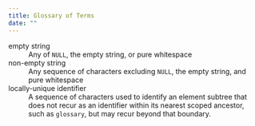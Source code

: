 ```yaml
---
title: Glossary of Terms
date: ""
---
```


<dl>

<dt id="empty-string">empty string</dt>
<dd>Any of <code class="language-text">NULL</code>, the empty string, or pure whitespace</dd>

<dt id="non-empty-string">non-empty string</dt>
<dd>Any sequence of characters excluding <code class="language-text">NULL</code>, the empty string, and pure whitespace</dd>

<dt id="locally-unique Identifier">locally-unique identifier</dt>
<dd>A sequence of characters used to identify an element subtree that does not recur as an identifier within its nearest scoped ancestor, such as <code class="language-text">glossary</code>, but may recur beyond that boundary.</dd>

</dl>
